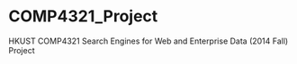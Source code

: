 COMP4321_Project
================

  HKUST COMP4321 Search Engines for Web and Enterprise Data (2014 Fall) Project
